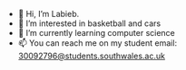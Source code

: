 - 👋 Hi, I’m Labieb.
- 👀 I’m interested in basketball and cars
- 🌱 I’m currently learning computer science
- 📫 You can reach me on my student email: 30092796@students.southwales.ac.uk

<!---
Labieb679/Labieb679 is a ✨ special ✨ repository because its `README.md` (this file) appears on your GitHub profile.
You can click the Preview link to take a look at your changes.
--->
